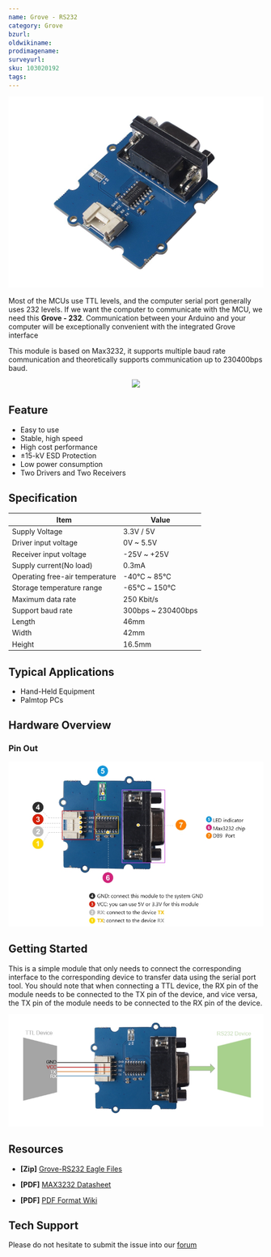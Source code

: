 ```yaml
---
name: Grove - RS232
category: Grove
bzurl: 
oldwikiname: 
prodimagename:
surveyurl: 
sku: 103020192
tags:
---
```




![](https://github.com/SeeedDocument/Grove-RS232/raw/master/img/mian.jpg)


Most of the MCUs use TTL levels, and the computer serial port generally uses 232 levels. If we want the computer to communicate with the MCU, we need this **Grove - 232**. Communication between your Arduino and your computer will be exceptionally convenient with the integrated Grove interface


This module is based on Max3232, it supports multiple baud rate communication and theoretically supports communication up to 230400bps baud. 


<p style="text-align:center"><a href="https://www.seeedstudio.com/Grove-RS232-P-2852.html" target="_blank"><img src="https://github.com/SeeedDocument/wiki_english/raw/master/docs/images/300px-Get_One_Now_Banner-ragular.png" /></a></p>



## Feature 

- Easy to use
- Stable, high speed
- High cost performance
- ±15-kV ESD Protection
- Low power consumption
- Two Drivers and Two Receivers




## Specification

|Item|Value|
|---|---|
|Supply Voltage|3.3V / 5V|
|Driver input voltage|0V ~ 5.5V|
|Receiver input voltage|-25V ~ +25V|
|Supply current(No load)|0.3mA|
|Operating free-air temperature|-40℃ ~ 85℃|
|Storage temperature range|-65℃ ~ 150℃|
|Maximum data rate|250 Kbit/s|
|Support baud rate|300bps ~ 230400bps|
|Length|46mm|
|Width|42mm|
|Height|16.5mm|


## Typical Applications

- Hand-Held Equipment
- Palmtop PCs


## Hardware Overview

### Pin Out

![](https://github.com/SeeedDocument/Grove-RS232/raw/master/img/pin_out/pin_out.jpg)




## Getting Started

This is a simple module that only needs to connect the corresponding interface to the corresponding device to transfer data using the serial port tool. You should note that when connecting a TTL device, the RX pin of the module needs to be connected to the TX pin of the device, and vice versa, the TX pin of the module needs to be connected to the RX pin of the device.


![](https://github.com/SeeedDocument/Grove-RS232/raw/master/img/connect.jpg)




## Resources

- **[Zip]** [Grove-RS232 Eagle Files](https://github.com/SeeedDocument/Grove-RS232/raw/master/res/Grove-RS232.zip)

- **[PDF]** [MAX3232 Datasheet](https://github.com/SeeedDocument/Grove-RS232/raw/master/res/Max3232.pdf)

- **[PDF]** [PDF Format Wiki](https://github.com/SeeedDocument/Grove-RS232/tree/master/res/Grove-RS232.pdf)



## Tech Support

Please do not hesitate to submit the issue into our [forum](https://forum.seeedstudio.com/)
